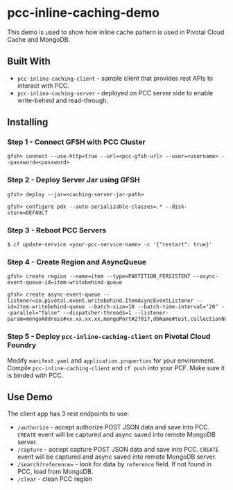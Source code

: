 # pcc-inline-caching-demo

This demo is used to show how inline cache pattern is used in Pivotal Cloud Cache and MongoDB.

## Built With

* `pcc-inline-caching-client` - sample client that provides rest APIs to interact with PCC.
* `pcc-inline-caching-server` - deployed on PCC server side to enable write-behind and read-through. 

## Installing

### Step 1 - Connect GFSH with PCC Cluster

```
gfsh> connect --use-http=true --url=<pcc-gfsh-url> --user=<username> --password=<password>
```

### Step 2 - Deploy Server Jar using GFSH

```
gfsh> deploy --jar=<caching-server-jar-path>

gfsh> configure pdx --auto-serializable-classes=.* --disk-store=DEFAULT
```
### Step 3 - Reboot PCC Servers

```
$ cf update-service <your-pcc-service-name> -c '{"restart": true}'
```
### Step 4 - Create Region and AsyncQueue

```
gfsh> create region --name=item --type=PARTITION_PERSISTENT --async-event-queue-id=item-writebehind-queue

gfsh> create async-event-queue --listener=io.pivotal.event.writebehind.ItemAsyncEventListener --id=item-writebehind-queue --batch-size=10 --batch-time-interval="20" --parallel="false" --dispatcher-threads=1 --listener-param=mongoAddress#xx.xx.xx.xx,mongoPort#27017,dbName#test,collectionName#customers
```

### Step 5 - Deploy `pcc-inline-caching-client` on Pivotal Cloud Foundry

Modify `manifest.yaml` and `application.properties` for your environment. Compile `pcc-inline-caching-client` and `cf push` into your PCF. Make sure it is binded with PCC.

## Use Demo

The client app has 3 rest endpoints to use:

* `/authorize` - accept authorize POST JSON data and save into PCC. `CREATE` event will be captured and async saved into remote MongoDB server.
* `/capture` - accept capture POST JSON data and save into PCC. `CREATE` event will be captured and async saved into remote MongoDB server.
* `/search?reference=` - look for data by `reference` field. If not found in PCC, load from MongoDB.
* `/clear` - clean PCC region
